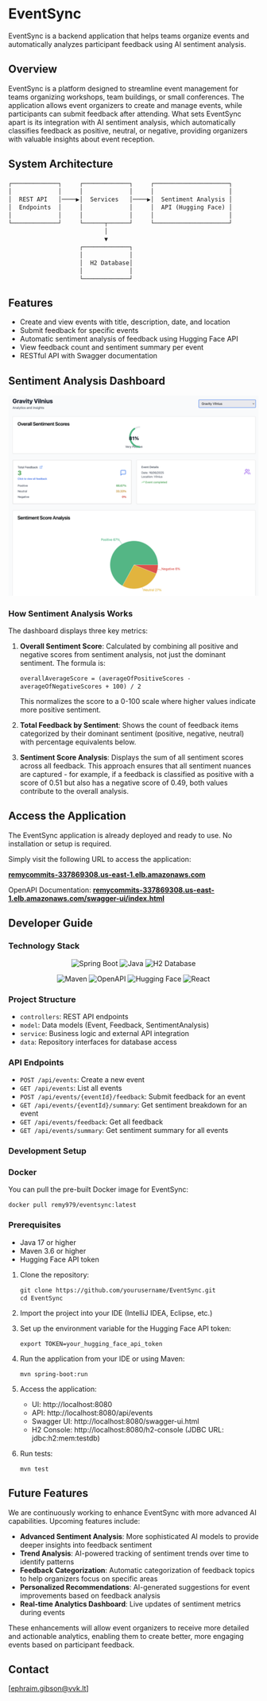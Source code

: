 # EventSync

EventSync is a backend application that helps teams organize events and automatically analyzes participant feedback using AI sentiment analysis.

## Overview

EventSync is a platform designed to streamline event management for teams organizing workshops, team buildings, or small conferences. The application allows event organizers to create and manage events, while participants can submit feedback after attending. What sets EventSync apart is its integration with AI sentiment analysis, which automatically classifies feedback as positive, neutral, or negative, providing organizers with valuable insights about event reception.

## System Architecture

```
┌─────────────┐     ┌─────────────┐     ┌─────────────────────┐
│             │     │             │     │                     │
│  REST API   │────▶│  Services   │────▶│  Sentiment Analysis │
│  Endpoints  │     │             │     │  API (Hugging Face) │
│             │     │             │     │                     │
└─────────────┘     └──────┬──────┘     └─────────────────────┘
                           │
                           ▼
                    ┌─────────────┐
                    │             │
                    │  H2 Database│
                    │             │
                    └─────────────┘
```

## Features

- Create and view events with title, description, date, and location
- Submit feedback for specific events
- Automatic sentiment analysis of feedback using Hugging Face API
- View feedback count and sentiment summary per event
- RESTful API with Swagger documentation

## Sentiment Analysis Dashboard

![Sentiment Analysis Dashboard](images/Screenshot.png)

### How Sentiment Analysis Works

The dashboard displays three key metrics:

1. **Overall Sentiment Score**: Calculated by combining all positive and negative scores from sentiment analysis, not just the dominant sentiment. The formula is:
   ```
   overallAverageScore = (averageOfPositiveScores - averageOfNegativeScores + 100) / 2
   ```
   This normalizes the score to a 0-100 scale where higher values indicate more positive sentiment.

2. **Total Feedback by Sentiment**: Shows the count of feedback items categorized by their dominant sentiment (positive, negative, neutral) with percentage equivalents below.

3. **Sentiment Score Analysis**: Displays the sum of all sentiment scores across all feedback. This approach ensures that all sentiment nuances are captured - for example, if a feedback is classified as positive with a score of 0.51 but also has a negative score of 0.49, both values contribute to the overall analysis.


## Access the Application

The EventSync application is already deployed and ready to use. No installation or setup is required.

Simply visit the following URL to access the application:

**[remycommits-337869308.us-east-1.elb.amazonaws.com](http://remycommits-337869308.us-east-1.elb.amazonaws.com)**

OpenAPI Documentation: **[remycommits-337869308.us-east-1.elb.amazonaws.com/swagger-ui/index.html](http://remycommits-337869308.us-east-1.elb.amazonaws.com/swagger-ui/index.html)**

## Developer Guide

### Technology Stack

<div align="center">
  <p>
    <img src="https://img.shields.io/badge/Spring%20Boot-3.5.0-6DB33F?style=for-the-badge&logo=spring&logoColor=white" alt="Spring Boot" />
    <img src="https://img.shields.io/badge/Java-17-ED8B00?style=for-the-badge&logo=java&logoColor=white" alt="Java" />
    <img src="https://img.shields.io/badge/H2-Database-2496ED?style=for-the-badge&logo=h2-database&logoColor=white" alt="H2 Database" />
  </p>
  <p>
    <img src="https://img.shields.io/badge/Maven-C71A36?style=for-the-badge&logo=apache-maven&logoColor=white" alt="Maven" />
    <img src="https://img.shields.io/badge/OpenAPI-6BA539?style=for-the-badge&logo=openapi-initiative&logoColor=white" alt="OpenAPI" />
    <img src="https://img.shields.io/badge/Hugging%20Face-FF9A00?style=for-the-badge&logo=huggingface&logoColor=white" alt="Hugging Face" />
    <img src="https://img.shields.io/badge/React-61DAFB?style=for-the-badge&logo=react&logoColor=black" alt="React" />
  </p>
</div>

### Project Structure

- `controllers`: REST API endpoints
- `model`: Data models (Event, Feedback, SentimentAnalysis)
- `service`: Business logic and external API integration
- `data`: Repository interfaces for database access

### API Endpoints

- `POST /api/events`: Create a new event
- `GET /api/events`: List all events
- `POST /api/events/{eventId}/feedback`: Submit feedback for an event
- `GET /api/events/{eventId}/summary`: Get sentiment breakdown for an event
- `GET /api/events/feedback`: Get all feedback
- `GET /api/events/summary`: Get sentiment summary for all events

### Development Setup

### Docker

You can pull the pre-built Docker image for EventSync:
```
docker pull remy979/eventsync:latest
```

### Prerequisites

- Java 17 or higher
- Maven 3.6 or higher
- Hugging Face API token


1. Clone the repository:
   ```
   git clone https://github.com/yourusername/EventSync.git
   cd EventSync
   ```

2. Import the project into your IDE (IntelliJ IDEA, Eclipse, etc.)

3. Set up the environment variable for the Hugging Face API token:
   ```
   export TOKEN=your_hugging_face_api_token
   ```

4. Run the application from your IDE or using Maven:
   ```
   mvn spring-boot:run
   ```

5. Access the application:
   - UI: http://localhost:8080
   - API: http://localhost:8080/api/events
   - Swagger UI: http://localhost:8080/swagger-ui.html
   - H2 Console: http://localhost:8080/h2-console (JDBC URL: jdbc:h2:mem:testdb)

6. Run tests:
   ```
   mvn test
   ```


## Future Features

We are continuously working to enhance EventSync with more advanced AI capabilities. Upcoming features include:

- **Advanced Sentiment Analysis**: More sophisticated AI models to provide deeper insights into feedback sentiment
- **Trend Analysis**: AI-powered tracking of sentiment trends over time to identify patterns
- **Feedback Categorization**: Automatic categorization of feedback topics to help organizers focus on specific areas
- **Personalized Recommendations**: AI-generated suggestions for event improvements based on feedback analysis
- **Real-time Analytics Dashboard**: Live updates of sentiment metrics during events

These enhancements will allow event organizers to receive more detailed and actionable analytics, enabling them to create better, more engaging events based on participant feedback.

## Contact

[ephraim.gibson@vvk.lt]
